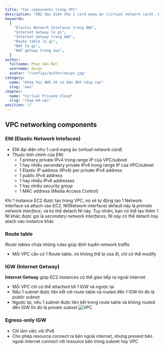 ```yaml
---
title: "Các components trong VPC"
description: "ENI đại diện như 1 card mạng ảo (virtual network card). Route tables chứa những rules giúp định tuyến network traffic"
keywords:
  [
    "Elastic Network Intefaces trong AWS",
    "Internet Getway là gì",
    "Internet Getway trong AWS",
    "Route table là gì",
    "NAT là gì",
    "NAT getway trong aws",
  ]
author:
  fullname: Phan Văn Đức
  username: ducpv
  avatar: "/configs/author/ducpv.jpg"
category:
  name: "Khóa học AWS từ cơ bản đến nâng cao"
  slug: "aws"
chapter:
  name: "Virtual Private Cloud"
  slug: "chap-04-vpc"
position: 17
---
```


## VPC networking components

### ENI (Elastic Network Intefaces)

- ENI đại diện như 1 card mạng ảo (_virtual network card_)
- Thuộc tính chính của ENI:
  - 1 primary private IPv4 trong range IP của VPC/subnet
  - 1 hay nhiều secondary private IPv4 trong range IP của VPC/subnet
  - 1 Elastic IP address (IPv4) per private IPv4 address
  - 1 public IPv4 address
  - 1 hay nhiều IPv6 addresses
  - 1 hay nhiều security group
  - 1 MAC address (Media Access Control)

Khi 1 instance EC2 được tạo trong VPC, nó sẽ tự động tạo 1 Network Interface và attach vào EC2. NI(Network interface) default này là _primate network interface_, và ko thể detach NI này. Tuy nhiên, bạn có thể tạo thêm 1 NI khác được gọi là _secondary network interfaces_, NI này có thể detach hay atach vào instance khác

### Route table

_Route tables_ chứa những rules giúp định tuyến network traffic

- Mỗi VPC cần có 1 Route table, nó không thể bị xóa đi, chỉ có thể modify

### IGW (Internet Getway)

**Internet Getway** giúp EC2 instances có thể giao tiếp ra ngoài internet

- Mỗi VPC chỉ có thể attached tới 1 IGW và ngược lại
- Nếu 1 subnet được liên kết với route table và routed đến 1 IGW thì đó là _public subnet_
- Ngược lại, nếu 1 subnet được liên kết trong route table và không routed đến IGW thì đó là _private subnet_ ![VPC](https://hocmangmaytinh.com/wp-content/uploads/2017/11/default-vpc-diagram.png)

### Egress-only IGW

- Chỉ làm việc với IPv6
- Cho phép resource connect ra bên ngoài internet, nhưng prevent bên ngoài internet connect với resource bên trong subnet hay VPC
